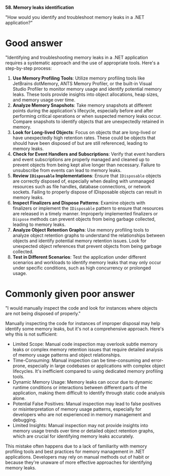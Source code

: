 **58. Memory leaks identification**

"How would you identify and troubleshoot memory leaks in a .NET application?"

# Good answer

"Identifying and troubleshooting memory leaks in a .NET application requires a systematic approach and the use of appropriate tools. Here's a step-by-step process:
1.	**Use Memory Profiling Tools**: Utilize memory profiling tools like JetBrains dotMemory, ANTS Memory Profiler, or the built-in Visual Studio Profiler to monitor memory usage and identify potential memory leaks. These tools provide insights into object allocations, heap sizes, and memory usage over time.
2.	**Analyze Memory Snapshots**: Take memory snapshots at different points during the application's lifecycle, especially before and after performing critical operations or when suspected memory leaks occur. Compare snapshots to identify objects that are unexpectedly retained in memory.
3.	**Look for Long-lived Objects**: Focus on objects that are long-lived or have unexpectedly high retention rates. These could be objects that should have been disposed of but are still referenced, leading to memory leaks.
4.	**Check for Event Handlers and Subscriptions**: Verify that event handlers and event subscriptions are properly managed and cleaned up to prevent objects from being kept alive longer than necessary. Failure to unsubscribe from events can lead to memory leaks.
5.	**Review `IDisposable` Implementations**: Ensure that `IDisposable` objects are correctly disposed of, especially when dealing with unmanaged resources such as file handles, database connections, or network sockets. Failing to properly dispose of IDisposable objects can result in memory leaks.
6.	**Inspect Finalizers and Dispose Patterns**: Examine objects with finalizers or implement the `IDisposable` pattern to ensure that resources are released in a timely manner. Improperly implemented finalizers or `Dispose` methods can prevent objects from being garbage collected, leading to memory leaks.
7.	**Analyze Object Retention Graphs**: Use memory profiling tools to analyze object retention graphs to understand the relationships between objects and identify potential memory retention issues. Look for unexpected object references that prevent objects from being garbage collected.
8.	**Test in Different Scenarios**: Test the application under different scenarios and workloads to identify memory leaks that may only occur under specific conditions, such as high concurrency or prolonged usage.

# Commonly given poor answer

"I would manually inspect the code and look for instances where objects are not being disposed of properly."

Manually inspecting the code for instances of improper disposal may help identify some memory leaks, but it's not a comprehensive approach. Here's why this is not sufficient:
- Limited Scope: Manual code inspection may overlook subtle memory leaks or complex memory retention issues that require detailed analysis of memory usage patterns and object relationships.
- Time-Consuming: Manual inspection can be time-consuming and error-prone, especially in large codebases or applications with complex object lifecycles. It's inefficient compared to using dedicated memory profiling tools.
- Dynamic Memory Usage: Memory leaks can occur due to dynamic runtime conditions or interactions between different parts of the application, making them difficult to identify through static code analysis alone.
- Potential False Positives: Manual inspection may lead to false positives or misinterpretation of memory usage patterns, especially for developers who are not experienced in memory management and debugging.
- Limited Insights: Manual inspection may not provide insights into memory usage trends over time or detailed object retention graphs, which are crucial for identifying memory leaks accurately.

This mistake often happens due to a lack of familiarity with memory profiling tools and best practices for memory management in .NET applications. Developers may rely on manual methods out of habit or because they're unaware of more effective approaches for identifying memory leaks.
